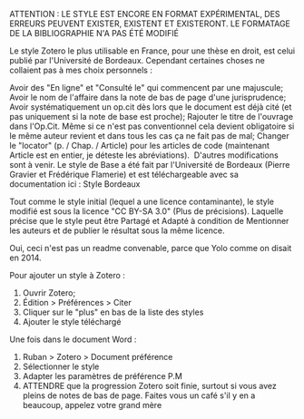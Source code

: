
ATTENTION : LE STYLE EST ENCORE EN FORMAT EXPÉRIMENTAL, DES ERREURS PEUVENT EXISTER, EXISTENT ET EXISTERONT. LE FORMATAGE DE LA BIBLIOGRAPHIE N'A PAS ÉTÉ MODIFIÉ

Le style Zotero le plus utilisable en France, pour une thèse en droit, est celui publié par l'Université de Bordeaux. Cependant certaines choses ne collaient pas à mes choix personnels :

Avoir des "En ligne" et "Consulté le" qui commencent par une majuscule;
Avoir le nom de l'affaire dans la note de bas de page d'une jurisprudence;
Avoir systématiquement un op.cit dès lors que le document est déjà cité (et pas uniquement si la note de base est proche);
Rajouter le titre de l'ouvrage dans l'Op.Cit. Même si ce n'est pas conventionnel cela devient obligatoire si le même auteur revient et dans tous les cas ça ne fait pas de mal;
Changer le "locator" (p. / Chap. / Article) pour les articles de code (maintenant Article est en entier, je déteste les abréviations). 
D'autres modifications sont à venir. Le style de Base a été fait par l'Université de Bordeaux (Pierre Gravier et Frédérique Flamerie) et est téléchargeable avec sa documentation ici : Style Bordeaux

Tout comme le style initial (lequel a une licence contaminante), le style modifié est sous la licence "CC BY-SA 3.0" (Plus de précisions). Laquelle précise que le style peut être Partagé et Adapté à condition de Mentionner les auteurs et de publier le résultat sous la même licence. 

Oui, ceci n'est pas un readme convenable, parce que Yolo comme on disait en 2014. 

Pour ajouter un style à Zotero : 
1) Ouvrir Zotero;
2) Édition > Préférences > Citer
3) Cliquer sur le "plus" en bas de la liste des styles
4) Ajouter le style téléchargé


Une fois dans le document Word : 
1) Ruban > Zotero > Document préférence
2) Sélectionner le style
3) Adapter les paramètres de préférence P.M
4) ATTENDRE que la progression Zotero soit finie, surtout si vous avez pleins de notes de bas de page. Faites vous un café s'il y en a beaucoup, appelez votre grand mère
